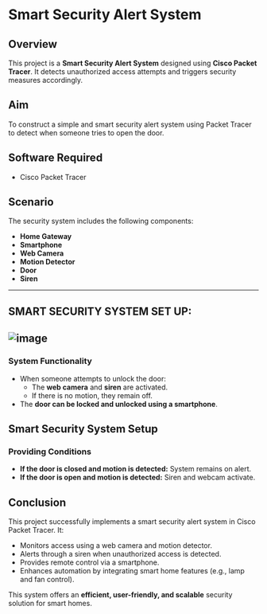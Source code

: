 # Smart Security Alert System

## Overview
This project is a **Smart Security Alert System** designed using **Cisco Packet Tracer**. It detects unauthorized access attempts and triggers security measures accordingly.

## **Aim**
To construct a simple and smart security alert system using Packet Tracer to detect when someone tries to open the door.

## **Software Required**
- Cisco Packet Tracer

## **Scenario**
The security system includes the following components:
- **Home Gateway**
- **Smartphone**
- **Web Camera**
- **Motion Detector**
- **Door**
- **Siren**
-------------------
## SMART SECURITY SYSTEM SET UP:
  ![image](https://github.com/user-attachments/assets/aaa3acfb-e510-4be5-9006-c68d25b0458a)
-----------------

### **System Functionality**
- When someone attempts to unlock the door:
  - The **web camera** and **siren** are activated.
  - If there is no motion, they remain off.
- The **door can be locked and unlocked using a smartphone**.

## **Smart Security System Setup**
### **Providing Conditions**
- **If the door is closed and motion is detected:** System remains on alert.
- **If the door is open and motion is detected:** Siren and webcam activate.

## **Conclusion**
This project successfully implements a smart security alert system in Cisco Packet Tracer. It:
- Monitors access using a web camera and motion detector.
- Alerts through a siren when unauthorized access is detected.
- Provides remote control via a smartphone.
- Enhances automation by integrating smart home features (e.g., lamp and fan control).

This system offers an **efficient, user-friendly, and scalable** security solution for smart homes.
